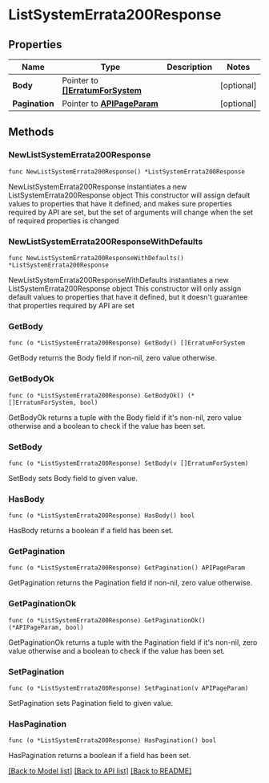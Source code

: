 # ListSystemErrata200Response

## Properties

Name | Type | Description | Notes
------------ | ------------- | ------------- | -------------
**Body** | Pointer to [**[]ErratumForSystem**](ErratumForSystem.md) |  | [optional] 
**Pagination** | Pointer to [**APIPageParam**](APIPageParam.md) |  | [optional] 

## Methods

### NewListSystemErrata200Response

`func NewListSystemErrata200Response() *ListSystemErrata200Response`

NewListSystemErrata200Response instantiates a new ListSystemErrata200Response object
This constructor will assign default values to properties that have it defined,
and makes sure properties required by API are set, but the set of arguments
will change when the set of required properties is changed

### NewListSystemErrata200ResponseWithDefaults

`func NewListSystemErrata200ResponseWithDefaults() *ListSystemErrata200Response`

NewListSystemErrata200ResponseWithDefaults instantiates a new ListSystemErrata200Response object
This constructor will only assign default values to properties that have it defined,
but it doesn't guarantee that properties required by API are set

### GetBody

`func (o *ListSystemErrata200Response) GetBody() []ErratumForSystem`

GetBody returns the Body field if non-nil, zero value otherwise.

### GetBodyOk

`func (o *ListSystemErrata200Response) GetBodyOk() (*[]ErratumForSystem, bool)`

GetBodyOk returns a tuple with the Body field if it's non-nil, zero value otherwise
and a boolean to check if the value has been set.

### SetBody

`func (o *ListSystemErrata200Response) SetBody(v []ErratumForSystem)`

SetBody sets Body field to given value.

### HasBody

`func (o *ListSystemErrata200Response) HasBody() bool`

HasBody returns a boolean if a field has been set.

### GetPagination

`func (o *ListSystemErrata200Response) GetPagination() APIPageParam`

GetPagination returns the Pagination field if non-nil, zero value otherwise.

### GetPaginationOk

`func (o *ListSystemErrata200Response) GetPaginationOk() (*APIPageParam, bool)`

GetPaginationOk returns a tuple with the Pagination field if it's non-nil, zero value otherwise
and a boolean to check if the value has been set.

### SetPagination

`func (o *ListSystemErrata200Response) SetPagination(v APIPageParam)`

SetPagination sets Pagination field to given value.

### HasPagination

`func (o *ListSystemErrata200Response) HasPagination() bool`

HasPagination returns a boolean if a field has been set.


[[Back to Model list]](../README.md#documentation-for-models) [[Back to API list]](../README.md#documentation-for-api-endpoints) [[Back to README]](../README.md)



